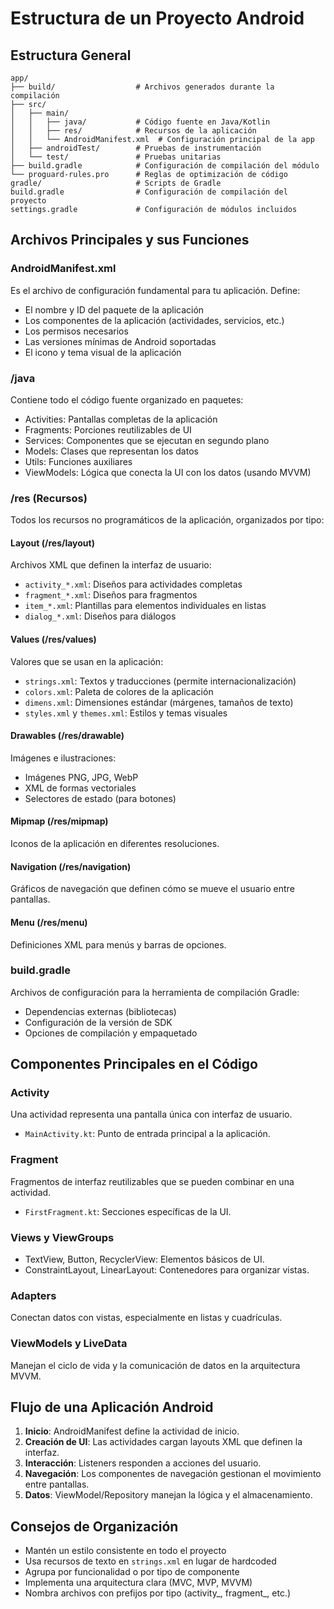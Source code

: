 # Estructura de un Proyecto Android

<!-- Este documento explica la estructura básica de un proyecto Android y la función de cada archivo y carpeta principal -->

## Estructura General

```
app/
├── build/                  # Archivos generados durante la compilación
├── src/
│   ├── main/
│   │   ├── java/           # Código fuente en Java/Kotlin
│   │   ├── res/            # Recursos de la aplicación
│   │   └── AndroidManifest.xml  # Configuración principal de la app
│   ├── androidTest/        # Pruebas de instrumentación
│   └── test/               # Pruebas unitarias
├── build.gradle            # Configuración de compilación del módulo
└── proguard-rules.pro      # Reglas de optimización de código
gradle/                     # Scripts de Gradle
build.gradle                # Configuración de compilación del proyecto
settings.gradle             # Configuración de módulos incluidos
```

## Archivos Principales y sus Funciones

### AndroidManifest.xml
Es el archivo de configuración fundamental para tu aplicación. Define:
- El nombre y ID del paquete de la aplicación
- Los componentes de la aplicación (actividades, servicios, etc.)
- Los permisos necesarios
- Las versiones mínimas de Android soportadas
- El icono y tema visual de la aplicación

### /java
Contiene todo el código fuente organizado en paquetes:
- Activities: Pantallas completas de la aplicación
- Fragments: Porciones reutilizables de UI
- Services: Componentes que se ejecutan en segundo plano
- Models: Clases que representan los datos
- Utils: Funciones auxiliares
- ViewModels: Lógica que conecta la UI con los datos (usando MVVM)

### /res (Recursos)
Todos los recursos no programáticos de la aplicación, organizados por tipo:

#### Layout (/res/layout)
Archivos XML que definen la interfaz de usuario:
- `activity_*.xml`: Diseños para actividades completas
- `fragment_*.xml`: Diseños para fragmentos
- `item_*.xml`: Plantillas para elementos individuales en listas
- `dialog_*.xml`: Diseños para diálogos

#### Values (/res/values)
Valores que se usan en la aplicación:
- `strings.xml`: Textos y traducciones (permite internacionalización)
- `colors.xml`: Paleta de colores de la aplicación
- `dimens.xml`: Dimensiones estándar (márgenes, tamaños de texto)
- `styles.xml` y `themes.xml`: Estilos y temas visuales

#### Drawables (/res/drawable)
Imágenes e ilustraciones:
- Imágenes PNG, JPG, WebP
- XML de formas vectoriales
- Selectores de estado (para botones)

#### Mipmap (/res/mipmap)
Iconos de la aplicación en diferentes resoluciones.

#### Navigation (/res/navigation)
Gráficos de navegación que definen cómo se mueve el usuario entre pantallas.

#### Menu (/res/menu)
Definiciones XML para menús y barras de opciones.

### build.gradle
Archivos de configuración para la herramienta de compilación Gradle:
- Dependencias externas (bibliotecas)
- Configuración de la versión de SDK
- Opciones de compilación y empaquetado

## Componentes Principales en el Código

### Activity
Una actividad representa una pantalla única con interfaz de usuario. 
- `MainActivity.kt`: Punto de entrada principal a la aplicación.

### Fragment
Fragmentos de interfaz reutilizables que se pueden combinar en una actividad.
- `FirstFragment.kt`: Secciones específicas de la UI.

### Views y ViewGroups
- TextView, Button, RecyclerView: Elementos básicos de UI.
- ConstraintLayout, LinearLayout: Contenedores para organizar vistas.

### Adapters
Conectan datos con vistas, especialmente en listas y cuadrículas.

### ViewModels y LiveData
Manejan el ciclo de vida y la comunicación de datos en la arquitectura MVVM.

## Flujo de una Aplicación Android

1. **Inicio**: AndroidManifest define la actividad de inicio.
2. **Creación de UI**: Las actividades cargan layouts XML que definen la interfaz.
3. **Interacción**: Listeners responden a acciones del usuario.
4. **Navegación**: Los componentes de navegación gestionan el movimiento entre pantallas.
5. **Datos**: ViewModel/Repository manejan la lógica y el almacenamiento.

## Consejos de Organización

- Mantén un estilo consistente en todo el proyecto
- Usa recursos de texto en `strings.xml` en lugar de hardcoded
- Agrupa por funcionalidad o por tipo de componente
- Implementa una arquitectura clara (MVC, MVP, MVVM)
- Nombra archivos con prefijos por tipo (activity_, fragment_, etc.) 
